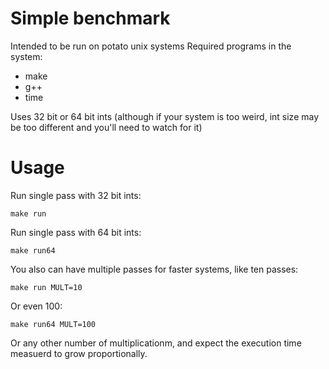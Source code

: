 # Simple benchmark

Intended to be run on potato unix systems
Required programs in the system:

 * make
 * g++
 * time

Uses 32 bit or 64 bit ints (although if your system is too weird, 
int size may be too different and you'll need to watch for it)

# Usage

Run single pass with 32 bit ints:
```
make run
```

Run single pass with 64 bit ints:
```
make run64
```

You also can have multiple passes for faster systems, like ten passes:
```
make run MULT=10
```

Or even 100:
```
make run64 MULT=100
```

Or any other number of multiplicationm, and expect the execution time measuerd 
to grow proportionally.
